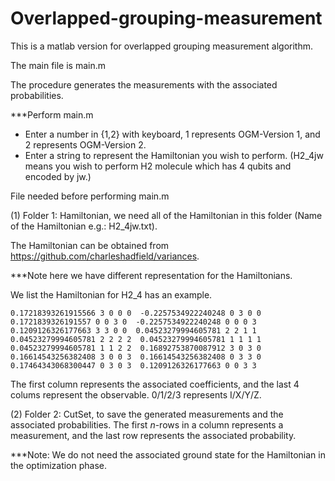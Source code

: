 # Overlapped-grouping-measurement

This is a matlab version for overlapped grouping measurement algorithm.

The main file is main.m

The procedure generates the measurements with the associated probabilities.

***Perform main.m

- Enter a number in {1,2} with keyboard, 1 represents OGM-Version 1, and 2 represents OGM-Version 2.
- Enter a string to represent the Hamiltonian you wish to perform. (H2_4jw means you wish to perform H2 molecule which has 4 qubits and encoded by jw.)

File needed before performing main.m

(1) Folder 1: Hamiltonian, we need all of the Hamiltonian in this folder (Name of the Hamiltonian e.g.: H2_4jw.txt). 

The Hamiltonian can be obtained from https://github.com/charleshadfield/variances.

***Note here we have different representation for the Hamiltonians.

We list the Hamiltonian for H2_4 has an example.

``
0.17218393261915566 3 0 0 0 
-0.2257534922240248 0 3 0 0 
0.1721839326191557 0 0 3 0 
-0.2257534922240248 0 0 0 3 
0.1209126326177663 3 3 0 0 
0.04523279994605781 2 2 1 1 
0.04523279994605781 2 2 2 2 
0.04523279994605781 1 1 1 1 
0.04523279994605781 1 1 2 2 
0.16892753870087912 3 0 3 0 
0.16614543256382408 3 0 0 3 
0.16614543256382408 0 3 3 0 
0.17464343068300447 0 3 0 3 
0.1209126326177663 0 0 3 3 
``

The first column represents the associated coefficients, and the last 4 colums represent the observable. 0/1/2/3 represents I/X/Y/Z.

(2) Folder 2: CutSet, to save the generated measurements and the associated probabilities. The first $n$-rows in a column represents a measurement, and the last row represents the associated probability.

***Note: We do not need the associated ground state for the Hamiltonian in the optimization phase.


